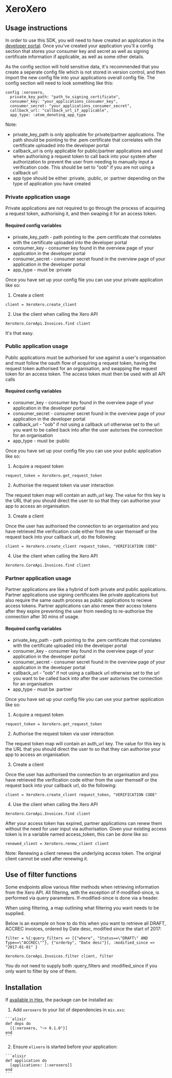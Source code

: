 # XeroXero

## Usage instructions

In order to use this SDK, you will need to have created an application in the [developer portal](https://app.xero.com).
Once you've created your application you'll a config section that stores your consumer key and secret as well as signing certificate information if applicable, as well as some other details.

As the config section will hold sensitive data, it's recommended that you create a seperate config file which is not stored in version control, and then import the new config file into your applications overall config file.
The config section will need to look something like this:

```
config :xeroxero,
  private_key_path: "path_to_signing_certificate",
  consumer_key: "your_applications_consumer_key",
  consumer_secret: "your_applications_consumer_secret",
  callback_url: "callback_url_if_applicable",
  app_type: :atom_denoting_app_type
```

Note:
* private_key_path is only applicable for private/partner applications. The path should be pointing to the .pem certificate that correlates with the certificate uploaded into the developer portal
* callback_url is only applicable for public/partner applications and used when authorising a request token to call back into your system after authorization to prevent the user from needing to manually input a verification code. This should be set to "oob" if you are not using a callback url
* app type should be either :private, :public, or :partner depending on the type of application you have created

### Private application usage

Private applications are not required to go through the process of acquiring a request token, authorising it, and then swaping it for an access token.

#### Required config variables

* private_key_path - path pointing to the .pem certificate that correlates with the certificate uploaded into the developer portal
* consumer_key - consumer key found in the overview page of your application in the developer portal
* consumer_secret - consumer secret found in the overview page of your application in the developer portal
* app_type - must be :private

Once you have set up your config file you can use your private application like so:

1. Create a client
  ```
  client = XeroXero.create_client
  ```

2. Use the client when calling the Xero API
  ```
  XeroXero.CoreApi.Invoices.find client
  ```

It's that easy.

### Public application usage

Public applications must be authorised for use against a user's organisation and must follow the oauth flow of acquiring a request token, having the request token authorised for an organisation, and swapping the request token for an access token. The access token must then be used with all API calls

#### Required config variables

* consumer_key - consumer key found in the overview page of your application in the developer portal
* consumer_secret - consumer secret found in the overview page of your application in the developer portal
* callback_url - "oob" if not using a callback url otherwise set to the url you want to be called back into after the user autorises the connection for an organisation
* app_type - must be :public

Once you have set up your config file you can use your public application like so:

1. Acquire a request token
  ```
  request_token = XeroXero.get_request_token
  ```

2. Authorise the request token via user interaction

  The request token map will contain an auth_url key. The value for this key is the URL that you should direct the user to so that they can authorise your app to access an organisation.

3. Create a client

Once the user has authorised the connection to an organisation and you have retrieved the verification code either from the user themself or the request back into your callback url, do the following:
  ```
  client = XeroXero.create_client request_token, "VERIFICATION CODE"
  ```

4. Use the client when calling the Xero API
  ```
  XeroXero.CoreApi.Invoices.find client
  ```

### Partner application usage

Partner applications are like a hybrid of both private and public applications. Partner applications use signing certificates like private applications but also require the same oauth process as public applications to recieve access tokens. Partner applications can also renew their access tokens after they expire preventing the user from needing to re-authorise the connection after 30 mins of usage.

#### Required config variables

* private_key_path - path pointing to the .pem certificate that correlates with the certificate uploaded into the developer portal
* consumer_key - consumer key found in the overview page of your application in the developer portal
* consumer_secret - consumer secret found in the overview page of your application in the developer portal
* callback_url - "oob" if not using a callback url otherwise set to the url you want to be called back into after the user autorises the connection for an organisation
* app_type - must be :partner

Once you have set up your config file you can use your partner application like so:

1. Acquire a request token
  ```
  request_token = XeroXero.get_request_token
  ```

2. Authorise the request token via user interaction

  The request token map will contain an auth_url key. The value for this key is the URL that you should direct the user to so that they can authorise your app to access an organisation.

3. Create a client

Once the user has authorised the connection to an organisation and you have retrieved the verification code either from the user themself or the request back into your callback url, do the following:
  ```
  client = XeroXero.create_client request_token, "VERIFICATION CODE"
  ```

4. Use the client when calling the Xero API
  ```
  XeroXero.CoreApi.Invoices.find client
  ```

After your access token has expired, partner applications can renew them without the need for user input via authorisation.
Given your existing access token is in a variable named access_token, this can be done like so:
```
renewed_client = XeroXero.renew_client client
```

Note: Renewing a client renews the underlying access token. The original client cannot be used after renewing it.

## Use of filter functions

Some endpoints allow various filter methods when retrieving information from the Xero API.
All filtering, with the exception of if-modified-since, is performed via query parameters. If-modified-since is done via a header.

When using filtering, a map outlining what filtering you want needs to be supplied.

Below is an example on how to do this when you want to retrieve all DRAFT, ACCREC invoices, ordered by Date desc, modified since the start of 2017:

```
filter = %{:query_filters => [{"where", "Status==\"DRAFT\" AND Type==\"ACCREC\""}, {"orderby", "Date desc"}], :modified_since => "2017-01-01" }

XeroXero.CoreApi.Invoices.filter client, filter
```

You do not need to supply both :query_filters and :modified_since if you only want to filter by one of them.

## Installation

If [available in Hex](https://hex.pm/docs/publish), the package can be installed as:

  1. Add `xeroxero` to your list of dependencies in `mix.exs`:

    ```elixir
    def deps do
      [{:xeroxero, "~> 0.1.0"}]
    end
    ```

  2. Ensure `elixero` is started before your application:

    ```elixir
    def application do
      [applications: [:xeroxero]]
    end
    ```
